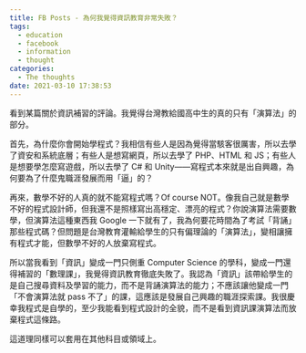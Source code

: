 ```yaml
---
title: FB Posts - 為何我覺得資訊教育非常失敗？
tags:
  - education
  - facebook
  - information
  - thought
categories:
  - The thoughts
date: 2021-03-10 17:38:53
---
```


看到某篇關於資訊補習的評論。我覺得台灣教給國高中生的真的只有「演算法」的部分。

<!-- more -->

首先，為什麼你會開始學程式？我相信有些人是因為覺得當駭客很厲害，所以去學了資安和系統底層；有些人是想寫網頁，所以去學了 PHP、HTML 和 JS；有些人是想要學怎麼寫遊戲，所以去學了 C# 和 Unity——寫程式本來就是出自興趣，為何要為了什麼鬼職涯發展而用「逼」的？

再來，數學不好的人真的就不能寫程式嗎？Of course NOT。像我自己就是數學不好的程式設計師，但我還不是照樣寫出高穩定、漂亮的程式？你說演算法需要數學，但演算法這種東西我 Google 一下就有了，我為何要花時間為了考試「背誦」那些程式碼？但問題是台灣教育灌輸給學生的只有偏理論的「演算法」，變相讓擁有程式才能，但數學不好的人放棄寫程式。

所以當我看到「資訊」變成一門只側重 Computer Science 的學科，變成一門還得補習的「數理課」，我覺得資訊教育徹底失敗了。我認為「資訊」該帶給學生的是自己搜尋資料及學習的能力，而不是背誦演算法的能力；不應該讓他變成一門「不會演算法就 pass 不了」的課，這應該是發展自己興趣的職涯探索課。我很慶幸我程式是自學的，至少我能看到程式設計的全貌，而不是看到資訊課演算法而放棄程式這條路。

這道理同樣可以套用在其他科目或領域上。
